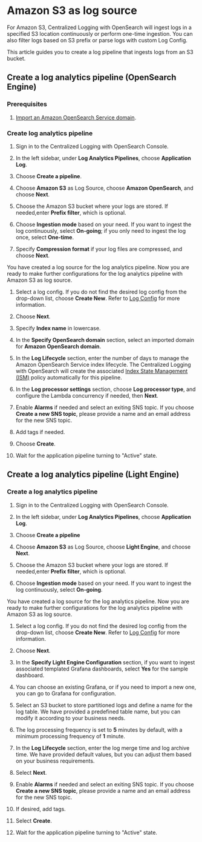 # Amazon S3 as log source
For Amazon S3, Centralized Logging with OpenSearch will ingest logs in a specified S3 location continuously or perform one-time ingestion. You can also filter logs based on S3 prefix or parse logs with custom Log Config.

This article guides you to create a log pipeline that ingests logs from an S3 bucket.

## Create a log analytics pipeline (OpenSearch Engine)

### Prerequisites
1. [Import an Amazon OpenSearch Service domain](../domains/import.md).

### Create log analytics pipeline
1. Sign in to the Centralized Logging with OpenSearch Console.

2. In the left sidebar, under **Log Analytics Pipelines**, choose **Application Log**.

3. Choose **Create a pipeline**.

4. Choose **Amazon S3** as Log Source, choose **Amazon OpenSearch**, and choose **Next**.

5. Choose the Amazon S3 bucket where your logs are stored. If needed,enter **Prefix filter**, which is optional.

6. Choose **Ingestion mode** based on your need. If you want to ingest the log continuously, select **On-going**; if you only need to ingest the log once, select **One-time**.

7. Specify **Compression format** if your log files are compressed, and choose **Next**.

You have created a log source for the log analytics pipeline. Now you are ready to make further configurations for the log analytics pipeline with Amazon S3 as log source.

1. Select a log config. If you do not find the desired log config from the drop-down list, choose **Create New**. Refer to [Log Config](./create-log-config.md) for more information.

2. Choose **Next**.

3. Specify **Index name** in lowercase.

6. In the **Specify OpenSearch domain** section, select an imported domain for **Amazon OpenSearch domain**.

7. In the **Log Lifecycle** section, enter the number of days to manage the Amazon OpenSearch Service index lifecycle. The Centralized Logging with OpenSearch will create the associated [Index State Management (ISM)](https://opensearch.org/docs/latest/im-plugin/ism/index/) policy automatically for this pipeline.

12. In the **Log processor settings** section, choose **Log processor type**, and configure the Lambda concurrency if needed, then **Next**.

9. Enable **Alarms** if needed and select an exiting SNS topic. If you choose **Create a new SNS topic**, please provide a name and an email address for the new SNS topic.

10. Add tags if needed.

11. Choose **Create**.

12. Wait for the application pipeline turning to "Active" state.


## Create a log analytics pipeline (Light Engine)

### Create a log analytics pipeline

1. Sign in to the Centralized Logging with OpenSearch Console.

2. In the left sidebar, under **Log Analytics Pipelines**, choose **Application Log**.

3. Choose **Create a pipeline**

4. Choose **Amazon S3** as Log Source, choose **Light Engine**, and choose **Next**.

5. Choose the Amazon S3 bucket where your logs are stored. If needed,enter **Prefix filter**, which is optional.

6. Choose **Ingestion mode** based on your need. If you want to ingest the log continuously, select **On-going**.

You have created a log source for the log analytics pipeline. Now you are ready to make further configurations for the log analytics pipeline with Amazon S3 as log source.

1. Select a log config. If you do not find the desired log config from the drop-down list, choose **Create New**. Refer to [Log Config](./create-log-config.md) for more information.

2. Choose **Next**.

3. In the **Specify Light Engine Configuration** section, if you want to ingest associated templated Grafana dashboards, select **Yes** for the sample dashboard.

4. You can choose an existing Grafana, or if you need to import a new one, you can go to Grafana for configuration.

5. Select an S3 bucket to store partitioned logs and define a name for the log table. We have provided a predefined table name, but you can modify it according to your business needs.

6. The log processing frequency is set to **5** minutes by default, with a minimum processing frequency of **1** minute.

7. In the **Log Lifecycle** section, enter the log merge time and log archive time. We have provided default values, but you can adjust them based on your business requirements.

8. Select **Next**.

9. Enable **Alarms** if needed and select an exiting SNS topic. If you choose **Create a new SNS topic**, please provide a name and an email address for the new SNS topic.

10. If desired, add tags.

11. Select **Create**.

12. Wait for the application pipeline turning to "Active" state.

[kds]: https://aws.amazon.com/kinesis/data-streams/
[ssm-agent]: https://docs.aws.amazon.com/systems-manager/latest/userguide/ssm-agent.html
[open-ssl]: https://www.openssl.org/source/
[eks]: https://docs.aws.amazon.com/eks/latest/userguide/what-is-eks.html
[s3]: https://docs.aws.amazon.com/AmazonS3/latest/userguide/Welcome.html
[daemonset]: https://kubernetes.io/docs/concepts/workloads/controllers/daemonset/
[sidecar]: https://kubernetes.io/docs/concepts/workloads/pods/#workload-resources-for-managing-pods
[syslog]: https://en.wikipedia.org/wiki/Syslog
[bucket]: https://docs.aws.amazon.com/AmazonS3/latest/userguide//UsingBucket.html
[supported-platforms]: https://docs.fluentbit.io/manual/installation/supported-platforms
[vpc-connectivity]: https://docs.aws.amazon.com/whitepapers/latest/building-scalable-secure-multi-vpc-network-infrastructure/vpc-to-vpc-connectivity.html
[ec2-user-data]: https://docs.aws.amazon.com/AWSEC2/latest/UserGuide/user-data.html#user-data-shell-scripts
[instance-refresh]: https://docs.aws.amazon.com/autoscaling/ec2/userguide/asg-instance-refresh.html

